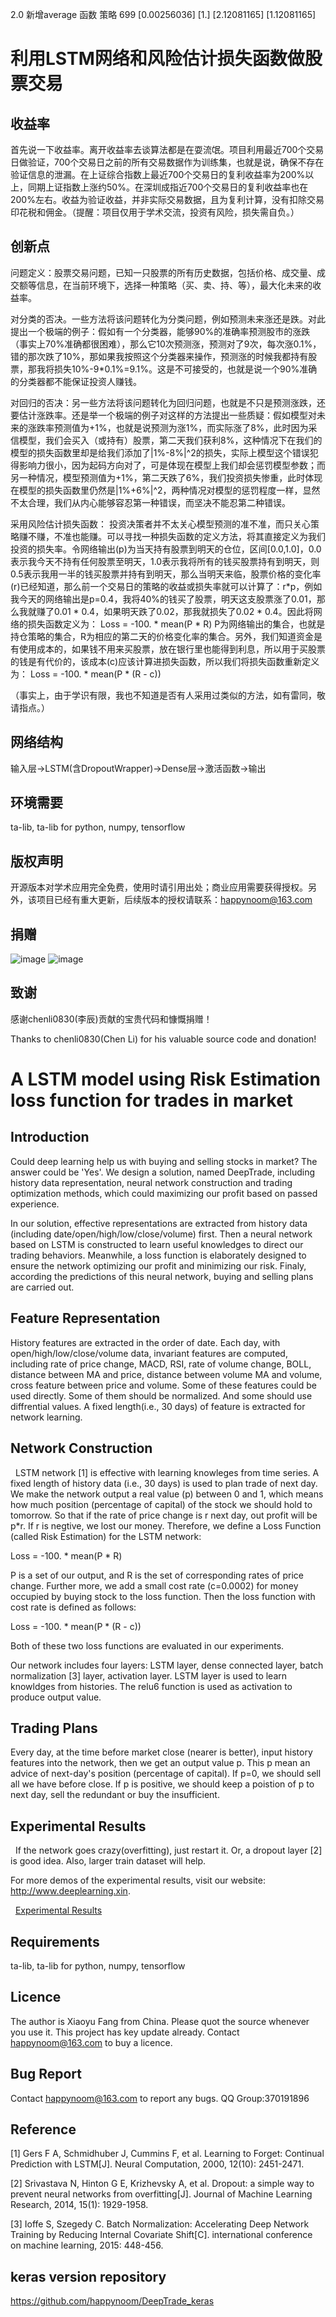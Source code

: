2.0 新增average 函数 策略 699 [0.00256036]	[1.]	[2.12081165]	[1.12081165]




利用LSTM网络和风险估计损失函数做股票交易
===

## 收益率
    
首先说一下收益率。离开收益率去谈算法都是在耍流氓。项目利用最近700个交易日做验证，700个交易日之前的所有交易数据作为训练集，也就是说，确保不存在验证信息的泄漏。在上证综合指数上最近700个交易日的复利收益率为200%以上，同期上证指数上涨约50%。在深圳成指近700个交易日的复利收益率也在200%左右。收益为验证收益，并非实际交易数据，且为复利计算，没有扣除交易印花税和佣金。（提醒：项目仅用于学术交流，投资有风险，损失需自负。）


## 创新点

问题定义：股票交易问题，已知一只股票的所有历史数据，包括价格、成交量、成交额等信息，在当前环境下，选择一种策略（买、卖、持、等），最大化未来的收益率。

对分类的否决。一些方法将该问题转化为分类问题，例如预测未来涨还是跌。对此提出一个极端的例子：假如有一个分类器，能够90%的准确率预测股市的涨跌（事实上70%准确都很困难），那么它10次预测涨，预测对了9次，每次涨0.1%，错的那次跌了10%，那如果我按照这个分类器来操作，预测涨的时候我都持有股票，那我将损失10%-9*0.1%=9.1%。这是不可接受的，也就是说一个90%准确的分类器都不能保证投资人赚钱。

对回归的否决：另一些方法将该问题转化为回归问题，也就是不只是预测涨跌，还要估计涨跌率。还是举一个极端的例子对这样的方法提出一些质疑：假如模型对未来的涨跌率预测值为+1%，也就是说预测为涨1%，而实际涨了8%，此时因为采信模型，我们会买入（或持有）股票，第二天我们获利8%，这种情况下在我们的模型的损失函数里却是给我们添加了|1%-8%|^2的损失，实际上模型这个错误犯得影响力很小，因为起码方向对了，可是体现在模型上我们却会惩罚模型参数；而另一种情况，模型预测值为+1%，第二天跌了6%，我们投资损失惨重，此时体现在模型的损失函数里仍然是|1%+6%|^2，两种情况对模型的惩罚程度一样，显然不太合理，我们从内心能够容忍第一种错误，而坚决不能忍第二种错误。

采用风险估计损失函数：
投资决策者并不太关心模型预测的准不准，而只关心策略赚不赚，不准也能赚。可以寻找一种损失函数的定义方法，将其直接定义为我们投资的损失率。令网络输出(p)为当天持有股票到明天的仓位，区间[0.0,1.0]，0.0表示我今天不持有任何股票至明天，1.0表示我将所有的钱买股票持有到明天，则0.5表示我用一半的钱买股票并持有到明天，那么当明天来临，股票价格的变化率(r)已经知道，那么前一个交易日的策略的收益或损失率就可以计算了：r*p，例如我今天的网络输出是p=0.4，我将40%的钱买了股票，明天这支股票涨了0.01，那么我就赚了0.01 * 0.4，如果明天跌了0.02，那我就损失了0.02 * 0.4。因此将网络的损失函数定义为：
	Loss = -100. * mean(P * R)
P为网络输出的集合，也就是持仓策略的集合，R为相应的第二天的价格变化率的集合。另外，我们知道资金是有使用成本的，如果钱不用来买股票，放在银行里也能得到利息，所以用于买股票的钱是有代价的，该成本(c)应该计算进损失函数，所以我们将损失函数重新定义为：
	Loss = -100. * mean(P * (R - c))



（事实上，由于学识有限，我也不知道是否有人采用过类似的方法，如有雷同，敬请指点。）

## 网络结构

输入层->LSTM(含DropoutWrapper)->Dense层->激活函数->输出

## 环境需要

ta-lib, ta-lib for python, numpy, tensorflow

## 版权声明

开源版本对学术应用完全免费，使用时请引用出处；商业应用需要获得授权。另外，该项目已经有重大更新，后续版本的授权请联系：happynoom@163.com

## 捐赠

![image](wx_code.jpg)
![image](zfb_code.jpg)

## 致谢

感谢chenli0830(李辰)贡献的宝贵代码和慷慨捐赠！

Thanks to chenli0830(Chen Li) for his valuable source code and donation!



A LSTM model using Risk Estimation loss function for trades in market
===

## Introduction

   Could deep learning help us with buying and selling stocks in market? The answer could be 'Yes'. We design a solution, named DeepTrade, including history data representation, neural network construction and trading optimization methods, which could maximizing our profit based on passed experience.

   In our solution, effective representations are extracted from history data (including date/open/high/low/close/volume) first. Then a neural network based on LSTM is constructed to learn useful knowledges to direct our trading behaviors. Meanwhile, a loss function is elaborately designed to ensure the network optimizing our profit and minimizing our risk. Finaly, according the predictions of this neural network, buying and selling plans are carried out.

## Feature Representation

   History features are extracted in the order of date. Each day, with open/high/low/close/volume data, invariant features are computed, including rate of price change, MACD, RSI, rate of volume change, BOLL, distance between MA and price, distance between volume MA and volume, cross feature between price and volume. Some of these features could be used directly. Some of them should be normalized. And some should use diffrential values. A fixed length(i.e., 30 days) of feature is extracted for network learning.

## Network Construction

   LSTM network [1] is effective with learning knowleges from time series. A fixed length of history data (i.e., 30 days) is used to plan trade of next day. We make the network output a real value (p) between 0 and 1, which means how much position (percentage of capital) of the stock we should hold to tomorrow. So that if the rate of price change is r next day, out profit will be p*r. If r is negtive, we lost our money. Therefore, we define a Loss Function (called Risk Estimation) for the LSTM network:

   Loss = -100. * mean(P * R)

P is a set of our output, and R is the set of corresponding rates of price change. Further more, we add a small cost rate (c=0.0002) for money occupied by buying stock to the loss function. Then the loss function with cost rate is defined as follows:
   
   Loss = -100. * mean(P * (R - c))

  Both of these two loss functions are evaluated in our experiments.

  Our network includes four layers: LSTM layer, dense connected layer, batch normalization [3] layer, activation layer. LSTM layer is used to learn knowldges from histories. The relu6 function is used as activation to produce output value.  

## Trading Plans

   Every day, at the time before market close (nearer is better), input history features into the network, then we get an output value p. This p mean an advice of next-day's position (percentage of capital). If p=0, we should sell all we have before close. If p is positive, we should keep a poistion of p to next day, sell the redundant or buy the insufficient.

## Experimental Results

   If the network goes crazy(overfitting), just restart it. Or, a dropout layer [2] is good idea. Also, larger train dataset will help.
 
   For more demos of the experimental results, visit our website: http://www.deeplearning.xin.
   
   [Experimental Results](http://www.deeplearning.xin)
   
## Requirements

ta-lib, ta-lib for python, numpy, tensorflow

## Licence

The author is Xiaoyu Fang from China. Please quot the source whenever you use it. This project has key update already. Contact happynoom@163.com to buy a licence.

## Bug Report

Contact happynoom@163.com to report any bugs. QQ Group:370191896

## Reference

[1] Gers F A, Schmidhuber J, Cummins F, et al. Learning to Forget: Continual Prediction with LSTM[J]. Neural Computation, 2000, 12(10): 2451-2471.

[2] Srivastava N, Hinton G E, Krizhevsky A, et al. Dropout: a simple way to prevent neural networks from overfitting[J]. Journal of Machine Learning Research, 2014, 15(1): 1929-1958.

[3] Ioffe S, Szegedy C. Batch Normalization: Accelerating Deep Network Training by Reducing Internal Covariate Shift[C]. international conference on machine learning, 2015: 448-456.

## keras version repository
https://github.com/happynoom/DeepTrade_keras

